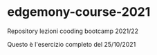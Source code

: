 # edgemony-course-2021

Repository lezioni cooding bootcamp 2021/22

Questo è l'esercizio completo del 25/10/2021